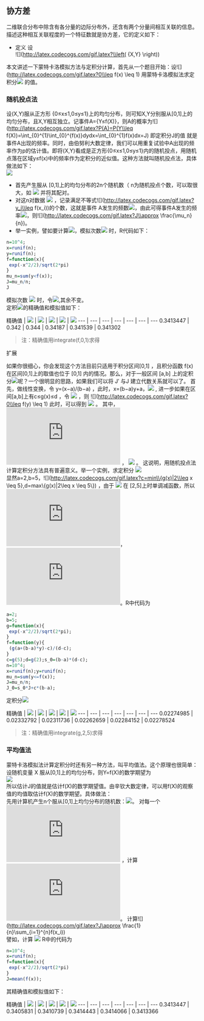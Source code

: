 ## 协方差

二维联合分布中除含有各分量的边际分布外，还含有两个分量间相互关联的信息。描述这种相互关联程度的一个特征数就是协方差，它的定义如下：

+ 定义 设  
![](http://latex.codecogs.com/gif.latex?\\left( {X,Y} \\right))











本文讲述一下蒙特卡洛模拟方法与定积分计算，首先从一个题目开始：设![](http://latex.codecogs.com/gif.latex?0\\leq f(x) \\leq 1)  用蒙特卡洛模拟法求定积分![](http://latex.codecogs.com/gif.latex?J=\\int_{0}^{1}f(x)dx)  的值。

### 随机投点法
设(X,Y)服从正方形 {0≤x≤1,0≤y≤1}上的均匀分布，则可知X,Y分别服从[0,1]上的均匀分布，且X,Y相互独立。记事件A={Y≤f(X)}，则A的概率为![](http://latex.codecogs.com/gif.latex?P(A)=P(Y\\leq f(X))=\\int_{0}^{1}\\int_{0}^{f(x)}dydx=\\int_{0}^{1}f(x)dx=J)
即定积分J的值 就是事件A出现的频率。同时，由伯努利大数定律，我们可以用重复试验中A出现的频率作为p的估计值。即将(X,Y)看成是正方形{0≤x≤1,0≤y≤1}内的随机投点，用随机点落在区域y≤f(x)中的频率作为定积分的近似值。这种方法就叫随机投点法，具体做法如下：  
![](http://cos.name/wp-content/uploads/2010/03/m5.png)  

+ 首先产生服从 [0,1]上的均匀分布的2n个随机数（ n为随机投点个数，可以取很大，如 ![](http://latex.codecogs.com/gif.latex?n=10^4) 并将其配对。  
+ 对这n对数据 ![](http://latex.codecogs.com/gif.latex?(x_i,y_i),i=1,2,…,n) ，记录满足不等式![](http://latex.codecogs.com/gif.latex?y_i\\leq f(x_i))的个数，这就是事件 A发生的频数![](http://latex.codecogs.com/gif.latex?\\mu_n)，由此可得事件A发生的频率![](http://latex.codecogs.com/gif.latex?\\frac{\\mu_n}{n})，则![](http://latex.codecogs.com/gif.latex?J\\approx \\frac{\\mu_n} {n})。
+ 举一实例，譬如要计算![](http://latex.codecogs.com/gif.latex?\\int_{0}^{1}e^{-x^2/2}/\\sqrt{2\\pi}dx)，模拟次数![](http://latex.codecogs.com/gif.latex?n=10^4) 时，R代码如下：

```r
n=10^4;
x=runif(n);
y=runif(n);
f=function(x){
 exp(-x^2/2)/sqrt(2*pi)
}
mu_n=sum(y<f(x));
J=mu_n/n;
J
 ```
 
模拟次数 ![](http://latex.codecogs.com/gif.latex?n=10^5) 时，令![](http://latex.codecogs.com/gif.latex?n=10^5),其余不变。  
定积![](http://latex.codecogs.com/gif.latex?\\int_{0}^{1}e^{-x^2/2}/\\sqrt{2\\pi}dx)的精确值和模拟值如下：  

精确值 | ![](http://latex.codecogs.com/gif.latex?n=10^3) | ![](http://latex.codecogs.com/gif.latex?n=10^4)  | ![](http://latex.codecogs.com/gif.latex?n=10^5) | ![](http://latex.codecogs.com/gif.latex?n=10^6) | ![](http://latex.codecogs.com/gif.latex?n=10^7)
--- | --- | ---  | --- | --- | --- | ---
0.3413447 | 0.342 | 0.344  | 	0.34187 | 0.341539 | 0.341302

> 注：精确值用integrate(f,0,1)求得

扩展

如果你很细心，你会发现这个方法目前只适用于积分区间[0,1] ，且积分函数 f(x) 在区间[0,1]上的取值也位于 [0,1] 内的情况。那么，对于一般区间 [a,b] 上的定积分![](http://latex.codecogs.com/gif.latex?J’=\\int_{a}^{b}g(x)dx)呢？一个很明显的思路，如果我们可以将 J′ 与J 建立代数关系就可以了。
首先，做线性变换，令 y=(x−a)/(b−a) ，此时，x=(b−a)y+a，![](http://latex.codecogs.com/gif.latex?J’=(b-a)\\int_{0}^{1}g[(b-a)y+a]dy) , 进一步如果在区间[a,b]上有c≤g(x)≤d ，令 ![](http://latex.codecogs.com/gif.latex?f(y)=\\frac{1}{d-c}{g(x)-c}=\\frac{1}{d-c}{g[a+(b-a)y]-c}) ，则 ![](http://latex.codecogs.com/gif.latex?0\\leq f(y) \\leq 1) 此时，可以得到 ![](http://latex.codecogs.com/gif.latex?J’=\\int_{a}^{b}g(x)dx=S_0J+c(b-a)) 。 其中，![](http://latex.codecogs.com/gif.latex?S_0=(b-a)(d-c)) ， ![](http://latex.codecogs.com/gif.latex?J=\\int_{0}^{1}f(y)dy) 。  这说明，用随机投点法计算定积分方法具有普遍意义。举一个实例，求定积分 ![](http://latex.codecogs.com/gif.latex?J’=\\int_{2}^{5}e^{-x^2/2}/\\sqrt{2\\pi}dx)  
显然a=2,b=5，![](http://latex.codecogs.com/gif.latex?c=min\\{g(x)|2\\leq x \\leq 5\},d=max\\{g(x)|2\\leq x \\leq 5\\})  ，由于 ![](http://latex.codecogs.com/gif.latex?g(x)=e^{-x^2/2}/\\sqrt{2\\pi})  在 [2,5]上时单调减函数，所以![](http://latex.codecogs.com/gif.latex?c=g(5),d=g(2))，![](http://latex.codecogs.com/gif.latex?S_0=(b-a)(d-c))。R中代码为
```r
a=2;
b=5;
g=function(x){
 exp(-x^2/2)/sqrt(2*pi);
}
f=function(y){
 (g(a+(b-a)*y)-c)/(d-c);
}
c=g(5);d=g(2);s_0=(b-a)*(d-c);
n=10^4;
x=runif(n);y=runif(n);
mu_n=sum(y<=f(x));
J=mu_n/n;
J_0=s_0*J+c*(b-a);
```

定积分![](http://latex.codecogs.com/gif.latex?J’=\\int_{2}^{5}e^{-x^2/2}/\\sqrt{2\\pi}dx)

精确值 | ![](http://latex.codecogs.com/gif.latex?n=10^3) | ![](http://latex.codecogs.com/gif.latex?n=10^4)  | ![](http://latex.codecogs.com/gif.latex?n=10^5) | ![](http://latex.codecogs.com/gif.latex?n=10^6) | ![](http://latex.codecogs.com/gif.latex?n=10^7)
--- | --- | ---  | --- | --- | --- | ---
0.02274985 | 0.02332792 | 0.02311736  | 0.02262659 | 0.02284152 | 0.02278524
> 注：精确值用integrate(g,2,5)求得

### 平均值法
蒙特卡洛模拟法计算定积分时还有另一种方法，叫平均值法。这个原理也很简单：设随机变量 X 服从[0,1]上的均匀分布，则Y=f(X)的数学期望为  
![](http://latex.codecogs.com/gif.latex?E(f(X))=\\int_{0}^{1}f(x)dx=J)  
所以估计J的值就是估计f(X)的数学期望值。由辛钦大数定律，可以用f(X)的观察值的均值取估计f(X)的数学期望。具体做法：  
先用计算机产生n个服从[0,1]上均匀分布的随机数：![](http://latex.codecogs.com/gif.latex?x_i,i=1,2,…,n)。
对每一个![](http://latex.codecogs.com/gif.latex?x_i) ，计算![](http://latex.codecogs.com/gif.latex?f(x_i))。
计算![](http://latex.codecogs.com/gif.latex?J\approx \\frac{1}{n}\\sum_{i=1}^{n}f(x_i))  
譬如，计算  ![](http://latex.codecogs.com/gif.latex?J=\\int_{0}^{1}e^{-x^2/2}/\\sqrt{2\\pi}dx)  R中的代码为
```r
n=10^4;
x=runif(n);
f=function(x){
 exp(-x^2/2)/sqrt(2*pi)
}
J=mean(f(x));
```
其精确值和模拟值如下：  

精确值 | ![](http://latex.codecogs.com/gif.latex?n=10^3) | ![](http://latex.codecogs.com/gif.latex?n=10^4)  | ![](http://latex.codecogs.com/gif.latex?n=10^5) | ![](http://latex.codecogs.com/gif.latex?n=10^6) | ![](http://latex.codecogs.com/gif.latex?n=10^7)
--- | --- | ---  | --- | --- | --- | ---
0.3413447 | 0.3405831 | 0.3410739  | 0.3414443 | 0.3414066 | 0.3413366

